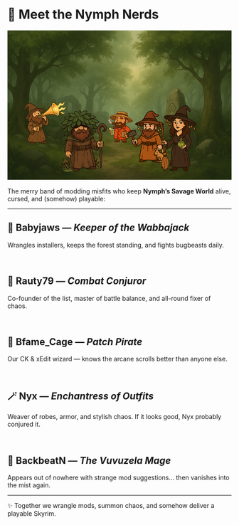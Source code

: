 # 🌿 Meet the Nymph Nerds

![The Nymph Nerds Team Banner](assets/nerds.png)

The merry band of modding misfits who keep **Nymph’s Savage World** alive, cursed, and (somehow) playable:  

---

## 🌿 Babyjaws — *Keeper of the Wabbajack*  
Wrangles installers, keeps the forest standing, and fights bugbeasts daily.  

<br>

## 🔨 Rauty79 — *Combat Conjuror*  
Co-founder of the list, master of battle balance, and all-round fixer of chaos.  

<br>

## 💨 Bfame_Cage — *Patch Pirate*  
Our CK & xEdit wizard — knows the arcane scrolls better than anyone else.  

<br>

## 🪄 Nyx — *Enchantress of Outfits*  
Weaver of robes, armor, and stylish chaos. If it looks good, Nyx probably conjured it.  

<br>

## 📯 BackbeatN — *The Vuvuzela Mage*  
Appears out of nowhere with strange mod suggestions… then vanishes into the mist again.  

---

✨ Together we wrangle mods, summon chaos, and somehow deliver a playable Skyrim.  
